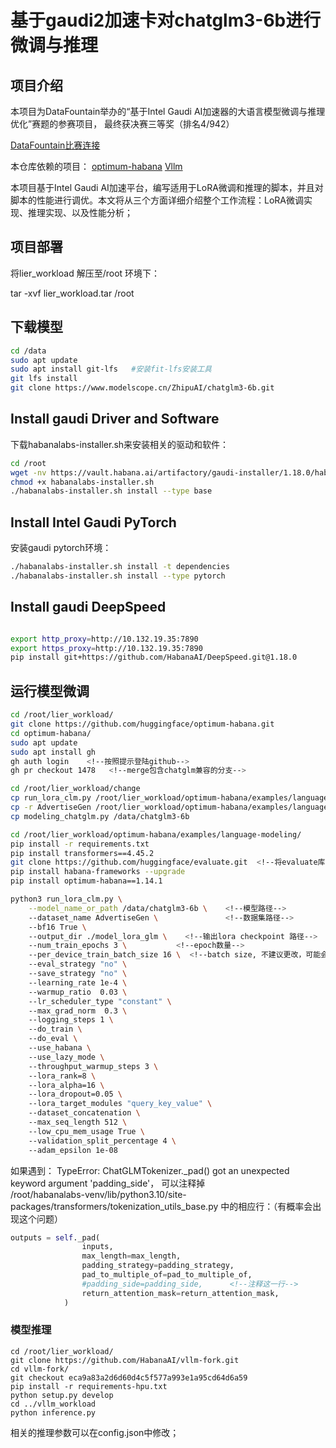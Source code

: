 # 基于gaudi2加速卡对chatglm3-6b进行微调与推理

## 项目介绍

本项目为DataFountain举办的“基于Intel Gaudi AI加速器的大语言模型微调与推理优化”赛题的参赛项目， 最终获决赛三等奖（排名4/942）

[DataFountain比赛连接](https://www.datafountain.cn/competitions/1041/datasets)

本仓库依赖的项目：
[optimum-habana](https://github.com/huggingface/optimum-habana)
[Vllm](https://github.com/vllm-project/vllm)

本项目基于Intel Gaudi AI加速平台，编写适用于LoRA微调和推理的脚本，并且对脚本的性能进行调优。本文将从三个方面详细介绍整个工作流程：LoRA微调实现、推理实现、以及性能分析；

## 项目部署

将lier_workload 解压至/root 环境下：

tar -xvf lier_workload.tar /root

## 下载模型

```bash
cd /data  
sudo apt update  
sudo apt install git-lfs   #安装fit-lfs安装工具  
git lfs install  
git clone https://www.modelscope.cn/ZhipuAI/chatglm3-6b.git 
``` 

## Install gaudi Driver and Software

下载habanalabs-installer.sh来安装相关的驱动和软件：  

```bash
cd /root  
wget -nv https://vault.habana.ai/artifactory/gaudi-installer/1.18.0/habanalabs-installer.sh  
chmod +x habanalabs-installer.sh  
./habanalabs-installer.sh install --type base  
```

## Install Intel Gaudi PyTorch

安装gaudi pytorch环境：  

```bash
./habanalabs-installer.sh install -t dependencies  
./habanalabs-installer.sh install --type pytorch 
``` 

## Install gaudi DeepSpeed

```bash

export http_proxy=http://10.132.19.35:7890  
export https_proxy=http://10.132.19.35:7890  
pip install git+https://github.com/HabanaAI/DeepSpeed.git@1.18.0  
```

## 运行模型微调

```bash
cd /root/lier_workload/  
git clone https://github.com/huggingface/optimum-habana.git   
cd optimum-habana/  
sudo apt update
sudo apt install gh
gh auth login    <!--按照提示登陆github-->
gh pr checkout 1478   <!--merge包含chatglm兼容的分支-->

cd /root/lier_workload/change
cp run_lora_clm.py /root/lier_workload/optimum-habana/examples/language-modeling/  <!--对官方脚本进行了修改-->
cp -r AdvertiseGen /root/lier_workload/optimum-habana/examples/language-modeling/   <!--经过格式预处理的数据集-->
cp modeling_chatglm.py /data/chatglm3-6b  

cd /root/lier_workload/optimum-habana/examples/language-modeling/
pip install -r requirements.txt
pip install transformers==4.45.2
git clone https://github.com/huggingface/evaluate.git  <!--将evaluate库本地部署，将相应的路径改为了本地路径-->
pip install habana-frameworks --upgrade  
pip install optimum-habana==1.14.1  

python3 run_lora_clm.py \
    --model_name_or_path /data/chatglm3-6b \    <!--模型路径-->
    --dataset_name AdvertiseGen \               <!--数据集路径-->
    --bf16 True \  
    --output_dir ./model_lora_glm \    <!--输出lora checkpoint 路径-->
    --num_train_epochs 3 \           <!--epoch数量-->
    --per_device_train_batch_size 16 \  <!--batch size, 不建议更改，可能会爆显存-->
    --eval_strategy "no" \  
    --save_strategy "no" \  
    --learning_rate 1e-4 \  
    --warmup_ratio  0.03 \  
    --lr_scheduler_type "constant" \  
    --max_grad_norm  0.3 \  
    --logging_steps 1 \  
    --do_train \  
    --do_eval \  
    --use_habana \  
    --use_lazy_mode \  
    --throughput_warmup_steps 3 \  
    --lora_rank=8 \  
    --lora_alpha=16 \  
    --lora_dropout=0.05 \  
    --lora_target_modules "query_key_value" \  
    --dataset_concatenation \  
    --max_seq_length 512 \  
    --low_cpu_mem_usage True \  
    --validation_split_percentage 4 \  
    --adam_epsilon 1e-08  

```

如果遇到： TypeError: ChatGLMTokenizer._pad() got an unexpected keyword argument 'padding_side'， 可以注释掉  
/root/habanalabs-venv/lib/python3.10/site-packages/transformers/tokenization_utils_base.py 中的相应行：（有概率会出现这个问题）


```python
outputs = self._pad(  
                inputs,  
                max_length=max_length,  
                padding_strategy=padding_strategy,  
                pad_to_multiple_of=pad_to_multiple_of,  
                #padding_side=padding_side,      <!--注释这一行-->
                return_attention_mask=return_attention_mask,  
            )
```

### 模型推理

```
cd /root/lier_workload/  
git clone https://github.com/HabanaAI/vllm-fork.git  
cd vllm-fork/  
git checkout eca9a83a2d6d60d4c5f577a993e1a95cd64d6a59  
pip install -r requirements-hpu.txt  
python setup.py develop  
cd ../vllm_workload
python inference.py
```

相关的推理参数可以在config.json中修改；



